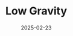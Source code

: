 ---
title: Low Gravity
fulltitle: Low Gravity

date: 2025-02-23

tags:
- 2025
characters:
- tzipora
categories:
- sketch
- landscapes
keywords:
- 2025

rgb: 176, 117, 48

url: /stories/low-gravity/
image: /images/fullres/mural.jpg
caption: Low gravity.
---